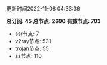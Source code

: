 更新时间2022-11-08 04:33:36

**总订阅: 45**
**总节点: 2690**
**有效节点: 703**
- ssr节点: 7
- v2ray节点: 531
- trojan节点: 55
- ss节点: 110
